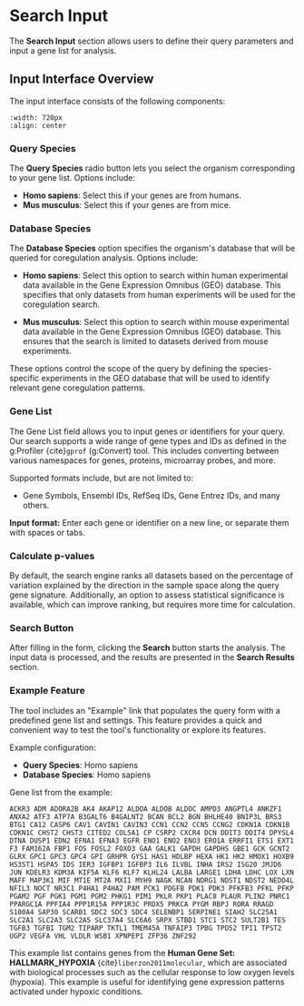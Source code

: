 # Search Input

The **Search Input** section allows users to define their query parameters and input a gene list for analysis.

## Input Interface Overview

The input interface consists of the following components:
```{image} ../images/input.png
:width: 720px
:align: center
```

### Query Species

The **Query Species** radio button lets you select the organism corresponding to your gene list. Options include:

- **Homo sapiens**: Select this if your genes are from humans.
- **Mus musculus**: Select this if your genes are from mice.

### Database Species

The **Database Species** option specifies the organism's database that will be queried for coregulation analysis. Options include:

- **Homo sapiens**: Select this option to search within human experimental data available in the Gene Expression Omnibus (GEO) database. This specifies that only datasets from human experiments will be used for the coregulation search.

- **Mus musculus**: Select this option to search within mouse experimental data available in the Gene Expression Omnibus (GEO) database. This ensures that the search is limited to datasets derived from mouse experiments. 

These options control the scope of the query by defining the species-specific experiments in the GEO database that will be used to identify relevant gene coregulation patterns.

### Gene List

The Gene List field allows you to input genes or identifiers for your query. Our search supports a wide range of gene types and IDs as defined in the g:Profiler {cite}`gprof` (g:Convert) tool. This includes converting between various namespaces for genes, proteins, microarray probes, and more.

Supported formats include, but are not limited to:

- Gene Symbols, Ensembl IDs, RefSeq IDs, Gene Entrez IDs, and many others.

**Input format:** Enter each gene or identifier on a new line, or separate them with spaces or tabs.


### Calculate p-values

By default, the search engine ranks all datasets based on the percentage of variation explained by the direction in the sample space along the query gene signature. Additionally, an option to assess statistical significance is available, which can improve ranking, but requires more time for calculation.


### Search Button

After filling in the form, clicking the **Search** button starts the analysis. The input data is processed, and the results are presented in the **Search Results** section.



### Example Feature

The tool includes an "Example" link that populates the query form with a predefined gene list and settings. This feature provides a quick and convenient way to test the tool's functionality or explore its features.

Example configuration:

- **Query Species**: Homo sapiens
- **Database Species**: Homo sapiens

Gene list from the example:

```
ACKR3 ADM ADORA2B AK4 AKAP12 ALDOA ALDOB ALDOC AMPD3 ANGPTL4 ANKZF1 ANXA2 ATF3 ATP7A B3GALT6 B4GALNT2 BCAN BCL2 BGN BHLHE40 BNIP3L BRS3 BTG1 CA12 CASP6 CAV1 CAVIN1 CAVIN3 CCN1 CCN2 CCN5 CCNG2 CDKN1A CDKN1B CDKN1C CHST2 CHST3 CITED2 COL5A1 CP CSRP2 CXCR4 DCN DDIT3 DDIT4 DPYSL4 DTNA DUSP1 EDN2 EFNA1 EFNA3 EGFR ENO1 ENO2 ENO3 ERO1A ERRFI1 ETS1 EXT1 F3 FAM162A FBP1 FOS FOSL2 FOXO3 GAA GALK1 GAPDH GAPDHS GBE1 GCK GCNT2 GLRX GPC1 GPC3 GPC4 GPI GRHPR GYS1 HAS1 HDLBP HEXA HK1 HK2 HMOX1 HOXB9 HS3ST1 HSPA5 IDS IER3 IGFBP1 IGFBP3 IL6 ILVBL INHA IRS2 ISG20 JMJD6 JUN KDELR3 KDM3A KIF5A KLF6 KLF7 KLHL24 LALBA LARGE1 LDHA LDHC LOX LXN MAFF MAP3K1 MIF MT1E MT2A MXI1 MYH9 NAGK NCAN NDRG1 NDST1 NDST2 NEDD4L NFIL3 NOCT NR3C1 P4HA1 P4HA2 PAM PCK1 PDGFB PDK1 PDK3 PFKFB3 PFKL PFKP PGAM2 PGF PGK1 PGM1 PGM2 PHKG1 PIM1 PKLR PKP1 PLAC8 PLAUR PLIN2 PNRC1 PPARGC1A PPFIA4 PPP1R15A PPP1R3C PRDX5 PRKCA PYGM RBPJ RORA RRAGD S100A4 SAP30 SCARB1 SDC2 SDC3 SDC4 SELENBP1 SERPINE1 SIAH2 SLC25A1 SLC2A1 SLC2A3 SLC2A5 SLC37A4 SLC6A6 SRPX STBD1 STC1 STC2 SULT2B1 TES TGFB3 TGFBI TGM2 TIPARP TKTL1 TMEM45A TNFAIP3 TPBG TPD52 TPI1 TPST2 UGP2 VEGFA VHL VLDLR WSB1 XPNPEP1 ZFP36 ZNF292
```

This example list contains genes from the **Human Gene Set: HALLMARK_HYPOXIA** {cite}`liberzon2011molecular`, which are associated with biological processes such as the cellular response to low oxygen levels (hypoxia). This example is useful for identifying gene expression patterns activated under hypoxic conditions.

